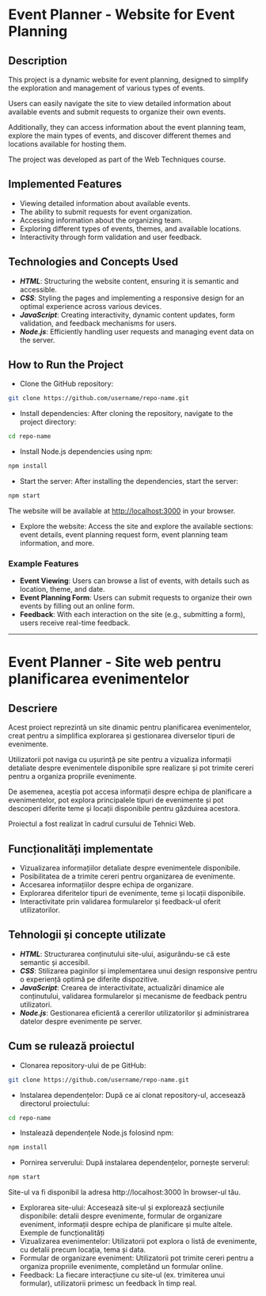 # Event Planner - Website for Event Planning

## Description
This project is a dynamic website for event planning, designed to simplify the exploration and management of various types of events.

Users can easily navigate the site to view detailed information about available events and submit requests to organize their own events.

Additionally, they can access information about the event planning team, explore the main types of events, and discover different themes and locations available for hosting them.

The project was developed as part of the Web Techniques course.

## Implemented Features
- Viewing detailed information about available events.
- The ability to submit requests for event organization.
- Accessing information about the organizing team.
- Exploring different types of events, themes, and available locations.
- Interactivity through form validation and user feedback.

## Technologies and Concepts Used
- **_HTML_**: Structuring the website content, ensuring it is semantic and accessible.
- **_CSS_**: Styling the pages and implementing a responsive design for an optimal experience across various devices.
- **_JavaScript_**: Creating interactivity, dynamic content updates, form validation, and feedback mechanisms for users.
- **_Node.js_**: Efficiently handling user requests and managing event data on the server.

## How to Run the Project

- Clone the GitHub repository:
```bash
git clone https://github.com/username/repo-name.git
```
- Install dependencies:
After cloning the repository, navigate to the project directory:
```bash
cd repo-name
```
- Install Node.js dependencies using npm:
```bash
npm install
```
- Start the server:
After installing the dependencies, start the server:
```bash
npm start
```
The website will be available at [http://localhost:3000](http://localhost:3000) in your browser.

- Explore the website:
Access the site and explore the available sections: event details, event planning request form, event planning team information, and more.

### Example Features
- **Event Viewing**: Users can browse a list of events, with details such as location, theme, and date.
- **Event Planning Form**: Users can submit requests to organize their own events by filling out an online form.
- **Feedback**: With each interaction on the site (e.g., submitting a form), users receive real-time feedback.



___




# Event Planner - Site web pentru planificarea evenimentelor
## Descriere
Acest proiect reprezintă un site dinamic pentru planificarea evenimentelor, creat pentru a simplifica explorarea și gestionarea diverselor tipuri de evenimente. 

Utilizatorii pot naviga cu ușurință pe site pentru a vizualiza informații detaliate despre evenimentele disponibile spre realizare și pot trimite cereri pentru a organiza propriile evenimente.

De asemenea, aceștia pot accesa informații despre echipa de planificare a evenimentelor, pot explora principalele tipuri de evenimente și pot descoperi diferite teme și locații disponibile pentru găzduirea acestora.

Proiectul a fost realizat în cadrul cursului de Tehnici Web.

## Funcționalități implementate
- Vizualizarea informațiilor detaliate despre evenimentele disponibile.
- Posibilitatea de a trimite cereri pentru organizarea de evenimente.
- Accesarea informațiilor despre echipa de organizare.
- Explorarea diferitelor tipuri de evenimente, teme și locații disponibile.
- Interactivitate prin validarea formularelor și feedback-ul oferit utilizatorilor.

## Tehnologii și concepte utilizate
- **_HTML_**: Structurarea conținutului site-ului, asigurându-se că este semantic și accesibil.
- **_CSS_**: Stilizarea paginilor și implementarea unui design responsive pentru o experiență optimă pe diferite dispozitive.
- **_JavaScript_**: Crearea de interactivitate, actualizări dinamice ale conținutului, validarea formularelor și mecanisme de feedback pentru utilizatori.
- **_Node.js_**: Gestionarea eficientă a cererilor utilizatorilor și administrarea datelor despre evenimente pe server.

## Cum se rulează proiectul

- Clonarea repository-ului de pe GitHub:
```bash
git clone https://github.com/username/repo-name.git
```
- Instalarea dependențelor:
După ce ai clonat repository-ul, accesează directorul proiectului:
```bash
cd repo-name
```
- Instalează dependențele Node.js folosind npm:
```bash
npm install
```
- Pornirea serverului:
După instalarea dependențelor, pornește serverul:
```bash
npm start
```
Site-ul va fi disponibil la adresa http://localhost:3000 în browser-ul tău.

- Explorarea site-ului:
Accesează site-ul și explorează secțiunile disponibile: detalii despre evenimente, formular de organizare eveniment, informații despre echipa de planificare și multe altele.
Exemple de funcționalități
- Vizualizarea evenimentelor: Utilizatorii pot explora o listă de evenimente, cu detalii precum locația, tema și data.
- Formular de organizare eveniment: Utilizatorii pot trimite cereri pentru a organiza propriile evenimente, completând un formular online.
- Feedback: La fiecare interacțiune cu site-ul (ex. trimiterea unui formular), utilizatorii primesc un feedback în timp real.
